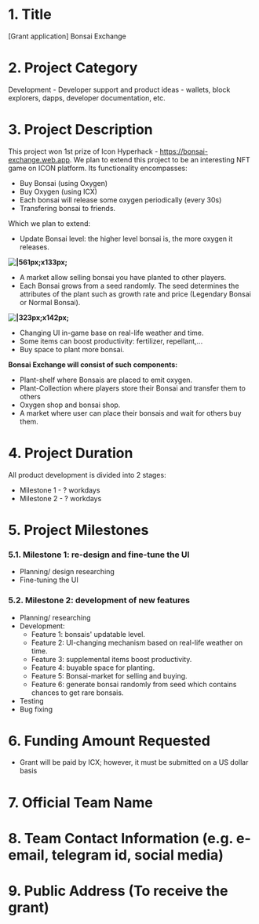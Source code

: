 # 1. Title
[Grant application] Bonsai Exchange
# 2. Project Category
Development - Developer support and product ideas - wallets, block explorers, dapps, developer documentation, etc.
# 3. Project Description
This project won 1st prize of Icon Hyperhack - https://bonsai-exchange.web.app.
We plan to extend this project to be an interesting NFT game on ICON platform. Its functionality encompasses:
* Buy Bonsai  (using Oxygen)
* Buy Oxygen (using ICX)
* Each bonsai will release some oxygen periodically (every 30s) 
* Transfering bonsai to friends.

Which we plan to extend:
* Update Bonsai level: the higher level bonsai is, the more oxygen it releases.

**![|561px;x133px;](https://lh3.googleusercontent.com/YQLsodifUMa_RPM_11dTbFpPuLG8xTa7sYQH4rgpT2J91ZxE1UHuo6sTG8zCgO21sJMMYymY7xUUYn9aWWZQslgNUTJ42RinW8tyGH9H-zOBIIxGEdpqJLoMNNR5RGmRwcWulAXn1FA)**

* A market allow selling bonsai you have planted to other players.
* Each Bonsai grows from a seed randomly. The seed determines the attributes of the plant such as growth rate and price (Legendary Bonsai or Normal Bonsai).

**![|323px;x142px;](https://lh5.googleusercontent.com/J0R1onjUX9lkY9s8o1LpvFIuMEcUmWpe6a5HY--mmINyz2UMGrxfYA7XXaSOq_uaIJyWl3mcRAcajxRilG7Q2wFJRgtIH1PVKsRAT94NrNw-mnXGfkpOG93-Bxb4OkKSOLQNTjuCCC8)**

* Changing UI in-game base on real-life weather and time.
* Some items can boost productivity: fertilizer, repellant,...
* Buy space to plant more bonsai.

**Bonsai Exchange will consist of such components:**
* Plant-shelf where Bonsais are placed to emit oxygen.
* Plant-Collection where players store their Bonsai and transfer them to others
* Oxygen shop and bonsai shop.
* A market where user can place their bonsais and wait for others buy them.

# 4. Project Duration
All product development is divided into 2 stages:
* Milestone 1 - ? workdays
* Milestone 2 - ? workdays

# 5. Project Milestones
### 5.1. Milestone 1: re-design and fine-tune the UI 
- Planning/ design researching
- Fine-tuning the UI

### 5.2. Milestone 2: development of new features
- Planning/ researching
- Development:
  - Feature 1: bonsais' updatable level.
  - Feature 2: UI-changing mechanism based on real-life weather on time.
  - Feature 3: supplemental items boost productivity.
  - Feature 4: buyable space for planting.
  - Feature 5: Bonsai-market for selling and buying.
  - Feature 6: generate bonsai randomly from seed which contains chances to get rare bonsais. 
- Testing
- Bug fixing
# 6. Funding Amount Requested
  * Grant will be paid by ICX; however, it must be submitted on a US dollar basis
# 7. Official Team Name
# 8. Team Contact Information (e.g. e-email, telegram id, social media)
# 9. Public Address (To receive the grant)
